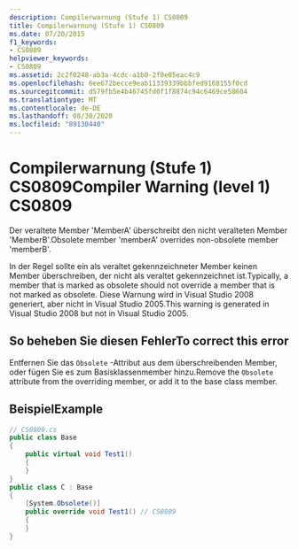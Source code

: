 ```yaml
---
description: Compilerwarnung (Stufe 1) CS0809
title: Compilerwarnung (Stufe 1) CS0809
ms.date: 07/20/2015
f1_keywords:
- CS0809
helpviewer_keywords:
- CS0809
ms.assetid: 2c2f0248-ab3a-4cdc-a1b0-2f0e05eac4c9
ms.openlocfilehash: 6ee672becce9eab11339339bbbfed9168155f0cd
ms.sourcegitcommit: d579fb5e4b46745fd0f1f8874c94c6469ce58604
ms.translationtype: MT
ms.contentlocale: de-DE
ms.lasthandoff: 08/30/2020
ms.locfileid: "89130440"
---
```

# <a name="compiler-warning-level-1-cs0809"></a><span data-ttu-id="f0171-103">Compilerwarnung (Stufe 1) CS0809</span><span class="sxs-lookup"><span data-stu-id="f0171-103">Compiler Warning (level 1) CS0809</span></span>

<span data-ttu-id="f0171-104">Der veraltete Member 'MemberA' überschreibt den nicht veralteten Member 'MemberB'.</span><span class="sxs-lookup"><span data-stu-id="f0171-104">Obsolete member 'memberA' overrides non-obsolete member 'memberB'.</span></span>

<span data-ttu-id="f0171-105">In der Regel sollte ein als veraltet gekennzeichneter Member keinen Member überschreiben, der nicht als veraltet gekennzeichnet ist.</span><span class="sxs-lookup"><span data-stu-id="f0171-105">Typically, a member that is marked as obsolete should not override a member that is not marked as obsolete.</span></span> <span data-ttu-id="f0171-106">Diese Warnung wird in Visual Studio 2008 generiert, aber nicht in Visual Studio 2005.</span><span class="sxs-lookup"><span data-stu-id="f0171-106">This warning is generated in Visual Studio 2008 but not in Visual Studio 2005.</span></span>

## <a name="to-correct-this-error"></a><span data-ttu-id="f0171-107">So beheben Sie diesen Fehler</span><span class="sxs-lookup"><span data-stu-id="f0171-107">To correct this error</span></span>

<span data-ttu-id="f0171-108">Entfernen Sie das `Obsolete` -Attribut aus dem überschreibenden Member, oder fügen Sie es zum Basisklassenmember hinzu.</span><span class="sxs-lookup"><span data-stu-id="f0171-108">Remove the `Obsolete` attribute from the overriding member, or add it to the base class member.</span></span>

## <a name="example"></a><span data-ttu-id="f0171-109">Beispiel</span><span class="sxs-lookup"><span data-stu-id="f0171-109">Example</span></span>

```csharp
// CS0809.cs
public class Base
{
    public virtual void Test1()
    {
    }
}
public class C : Base
{
    [System.Obsolete()]
    public override void Test1() // CS0809
    {
    }
}
```
